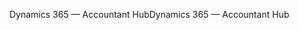 <span data-ttu-id="1b680-101">Dynamics 365 — Accountant Hub</span><span class="sxs-lookup"><span data-stu-id="1b680-101">Dynamics 365 — Accountant Hub</span></span>
